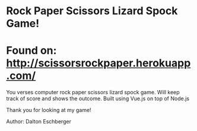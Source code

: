 # Rock Paper Scissors Lizard Spock Game!

# Found on: http://scissorsrockpaper.herokuapp.com/

You verses computer rock paper scissors lizard spock game. Will keep track of score and shows the outcome.
Built using Vue.js on top of Node.js

Thank you for looking at my game!

Author: Dalton Eschberger
